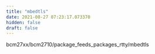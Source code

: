 ```yaml
---
title: "mbedtls"
date: 2021-08-27 07:23:17.073370
hidden: false
draft: false
---
```


bcm27xx/bcm2710/package_feeds_packages_rtty/mbedtls

